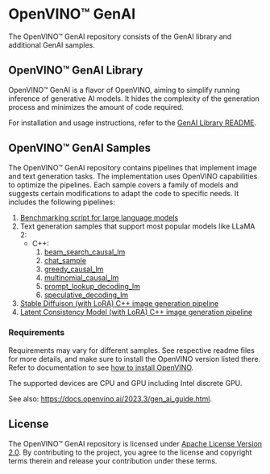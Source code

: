 # OpenVINO™ GenAI

The OpenVINO™ GenAI repository consists of the GenAI library and additional GenAI samples.

## OpenVINO™ GenAI Library

OpenVINO™ GenAI is a flavor of OpenVINO, aiming to simplify running inference of generative AI models.
It hides the complexity of the generation process and minimizes the amount of code required.

For installation and usage instructions, refer to the [GenAI Library README](./src/README.md).

## OpenVINO™ GenAI Samples

The OpenVINO™ GenAI repository contains pipelines that implement image and text generation tasks.
The implementation uses OpenVINO capabilities to optimize the pipelines. Each sample covers
a family of models and suggests certain modifications to adapt the code to specific needs.
It includes the following pipelines:

1. [Benchmarking script for large language models](./llm_bench/python/README.md)
2. Text generation samples that support most popular models like LLaMA 2:
   - C++:
     1. [beam_search_causal_lm](./samples/cpp/beam_search_causal_lm/README.md)
     2. [chat_sample](./samples/cpp/chat_sample/README.md)
     3. [greedy_causal_lm](./samples/cpp/greedy_causal_lm/README.md)
     4. [multinomial_causal_lm](./samples/cpp/multinomial_causal_lm/README.md)
     5. [prompt_lookup_decoding_lm](./samples/cpp/prompt_lookup_decoding_lm/README.md)
     6. [speculative_decoding_lm](./samples/cpp/speculative_decoding_lm/README.md)
3. [Stable Diffuison (with LoRA) C++ image generation pipeline](./image_generation/stable_diffusion_1_5/cpp/README.md)
4. [Latent Consistency Model (with LoRA) C++ image generation pipeline](./image_generation/lcm_dreamshaper_v7/cpp/README.md)

### Requirements

Requirements may vary for different samples. See respective readme files for more details,
and make sure to install the OpenVINO version listed there. Refer to documentation to see
[how to install OpenVINO](https://docs.openvino.ai/install).

The supported devices are CPU and GPU including Intel discrete GPU.

See also: https://docs.openvino.ai/2023.3/gen_ai_guide.html.

## License

The OpenVINO™ GenAI repository is licensed under [Apache License Version 2.0](LICENSE).
By contributing to the project, you agree to the license and copyright terms therein and release
your contribution under these terms.
